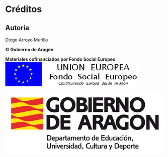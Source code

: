 
# Créditos

## Autoría

Diego Arroyo Murillo

**&copy; Gobierno de Aragón**

**Materiales cofinanciados por Fondo Social Europeo**
![](img/FSE_grande_fondo_blanco.jpg)

![](img/Educacion_color.gif)